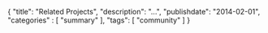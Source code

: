 {
    "title": "Related Projects",
    "description": "...",
    "publishdate": "2014-02-01",
    "categories" : [
    	 "summary"
    ],
    "tags": [ "community" ]
}